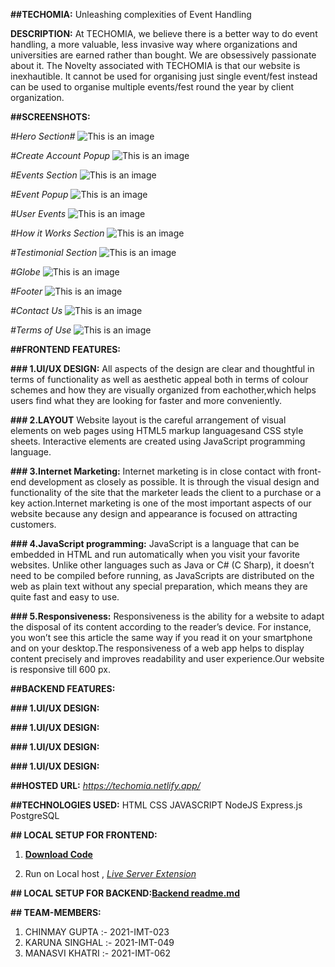 **##TECHOMIA:**
Unleashing complexities of Event Handling

**DESCRIPTION:**
At TECHOMIA, we believe there is a better way to do event handling, a more valuable, less invasive way where organizations and universities are earned rather than bought. We are obsessively passionate about it. The Novelty associated with TECHOMIA is that our website is inexhautible. It cannot be used for organising just single event/fest instead can be used to organise multiple events/fest round the year by client organization.

**##SCREENSHOTS:**

_#Hero Section#_
![This is an image](./readme_img/hero.png)

_#Create Account Popup_
![This is an image](./readme_img/create-account.png)

_#Events Section_
![This is an image](./readme_img/eve-section.png)

_#Event Popup_
![This is an image](./readme_img/events-popup.png)

_#User Events_
![This is an image](./readme_img/user-events.png)

_#How it Works Section_
![This is an image](./readme_img/how-it-works.png)

_#Testimonial Section_
![This is an image](./readme_img/testimonial.png)

_#Globe_
![This is an image](./readme_img/globe.png)

_#Footer_
![This is an image](./readme_img/footer.png)

_#Contact Us_
![This is an image](./readme_img/contact-us.png)

_#Terms of Use_
![This is an image](./readme_img/tou.png)

**##FRONTEND FEATURES:**

**### 1.UI/UX DESIGN:**
All aspects of the design are clear and thoughtful in terms of functionality as well as aesthetic appeal both in terms of colour schemes and how
they are visually organized from eachother,which helps users find what they are looking for faster and more conveniently.

**### 2.LAYOUT**
Website layout is the careful arrangement of visual elements on web pages using HTML5 markup languages ​​and CSS style sheets. Interactive elements are created using JavaScript programming language.

**### 3.Internet Marketing:**
Internet marketing is in close contact with front-end development as closely as possible. It is through the visual design and functionality of the site that the marketer leads the client to a purchase or a key action.Internet marketing is one of the most important aspects of our website because any design and appearance is focused on attracting customers.

**### 4.JavaScript programming:**
JavaScript is a language that can be embedded in HTML and run automatically when you visit your favorite websites. Unlike other languages ​​such as Java or C# (C Sharp), it doesn’t need to be compiled before running, as JavaScripts are distributed on the web as plain text without any special preparation, which means they are quite fast and easy to use.

**### 5.Responsiveness:**
Responsiveness is the ability for a website to adapt the disposal of its content according to the reader’s device. For instance, you won’t see this article the same way if you read it on your smartphone and on your desktop.The responsiveness of a web app helps to display content precisely and improves readability and user experience.Our website is responsive till 600 px.

**##BACKEND FEATURES:**

**### 1.UI/UX DESIGN:**

**### 1.UI/UX DESIGN:**

**### 1.UI/UX DESIGN:**

**### 1.UI/UX DESIGN:**

**##HOSTED URL:** *https://techomia.netlify.app/*

**##TECHNOLOGIES USED:**
HTML
CSS
JAVASCRIPT
NodeJS
Express.js
PostgreSQL

**## LOCAL SETUP FOR FRONTEND:**

1. [**Download Code**](https://github.com/chinmay-gupta-2003/Webkriti_Frontend-2022/archive/refs/heads/master.zip)

2. Run on Local host , [_Live Server Extension_](https://marketplace.visualstudio.com/items?itemName=ritwickdey.LiveServer)

**## LOCAL SETUP FOR BACKEND:**[**Backend readme.md**](https://github.com/chinmay-gupta-2003/Webkriti_Backend-2022/blob/master/readme.md)

**## TEAM-MEMBERS:**

1. CHINMAY GUPTA :- 2021-IMT-023
2. KARUNA SINGHAL :- 2021-IMT-049
3. MANASVI KHATRI :- 2021-IMT-062
